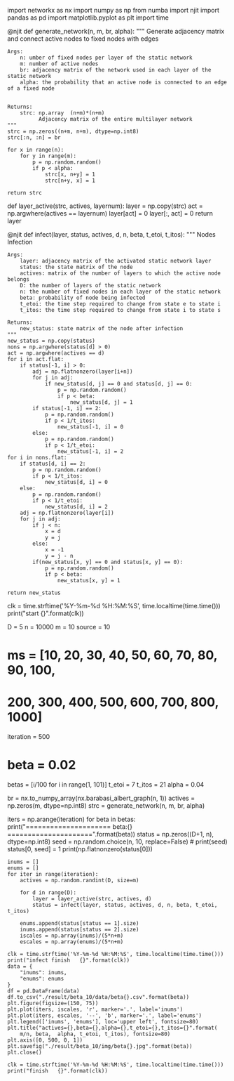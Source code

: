 import networkx as nx
import numpy as np
from numba import njit
import pandas as pd
import matplotlib.pyplot as plt
import time


@njit
def generate_network(n, m, br, alpha):
    """
    Generate adjacency matrix and connect active nodes to fixed nodes with edges

    Args:
        n: umber of fixed nodes per layer of the static network
        m: number of active nodes
        br: adjacency matrix of the network used in each layer of the static network
        alpha: the probability that an active node is connected to an edge of a fixed node


    Returns:
        strc: np.array  (n+m)*(n+m)
              Adjacency matrix of the entire multilayer network
    """
    strc = np.zeros((n+m, n+m), dtype=np.int8)
    strc[:n, :n] = br

    for x in range(n):
        for y in range(m):
            p = np.random.random()
            if p < alpha:
                strc[x, n+y] = 1
                strc[n+y, x] = 1

    return strc


def layer_active(strc, actives, layernum):
    layer = np.copy(strc)
    act = np.argwhere(actives == layernum)
    layer[act] = 0
    layer[:, act] = 0
    return layer


@njit
def infect(layer, status, actives, d, n, beta, t_etoi, t_itos):
    """
   Nodes Infection

    Args:
        layer: adjacency matrix of the activated static network layer
        status: the state matrix of the node
        actives: matrix of the number of layers to which the active node belongs
        D: the number of layers of the static network
        n: the number of fixed nodes in each layer of the static network
        beta: probability of node being infected
        t_etoi: the time step required to change from state e to state i
        t_itos: the time step required to change from state i to state s

    Returns:
        new_status: state matrix of the node after infection
    """
    new_status = np.copy(status)
    nons = np.argwhere(status[d] > 0)
    act = np.argwhere(actives == d)
    for i in act.flat:
        if status[-1, i] > 0:
            adj = np.flatnonzero(layer[i+n])
            for j in adj:
                if new_status[d, j] == 0 and status[d, j] == 0:
                    p = np.random.random()
                    if p < beta:
                        new_status[d, j] = 1
            if status[-1, i] == 2:
                p = np.random.random()
                if p < 1/t_itos:
                    new_status[-1, i] = 0
            else:
                p = np.random.random()
                if p < 1/t_etoi:
                    new_status[-1, i] = 2
    for i in nons.flat:
        if status[d, i] == 2:
            p = np.random.random()
            if p < 1/t_itos:
                new_status[d, i] = 0
        else:
            p = np.random.random()
            if p < 1/t_etoi:
                new_status[d, i] = 2
        adj = np.flatnonzero(layer[i])
        for j in adj:
            if j < n:
                x = d
                y = j
            else:
                x = -1
                y = j - n
            if(new_status[x, y] == 0 and status[x, y] == 0):
                p = np.random.random()
                if p < beta:
                    new_status[x, y] = 1

    return new_status


clk = time.strftime('%Y-%m-%d %H:%M:%S', time.localtime(time.time()))
print("start   {}".format(clk))

D = 5
n = 10000
m = 10
source = 10
# ms = [10, 20, 30, 40, 50, 60, 70, 80, 90, 100,
#       200, 300, 400, 500, 600, 700, 800, 1000]
iteration = 500
# beta = 0.02
betas = [i/100 for i in range(1, 101)]
t_etoi = 7
t_itos = 21
alpha = 0.04

br = nx.to_numpy_array(nx.barabasi_albert_graph(n, 1))
actives = np.zeros(m, dtype=np.int8)
strc = generate_network(n, m, br, alpha)

iters = np.arange(iteration)
for beta in betas:
    print("===================== beta:{} =====================".format(beta))
    status = np.zeros((D+1, n), dtype=np.int8)
    seed = np.random.choice(n, 10, replace=False)
    # print(seed)
    status[0, seed] = 1
    print(np.flatnonzero(status[0]))

    inums = []
    enums = []
    for iter in range(iteration):
        actives = np.random.randint(D, size=m)

        for d in range(D):
            layer = layer_active(strc, actives, d)
            status = infect(layer, status, actives, d, n, beta, t_etoi, t_itos)

        enums.append(status[status == 1].size)
        inums.append(status[status == 2].size)
        iscales = np.array(inums)/(5*n+m)
        escales = np.array(enums)/(5*n+m)

    clk = time.strftime('%Y-%m-%d %H:%M:%S', time.localtime(time.time()))
    print("infect finish   {}".format(clk))
    data = {
        "inums": inums,
        "enums": enums
    }
    df = pd.DataFrame(data)
    df.to_csv("./result/beta_10/data/beta{}.csv".format(beta))
    plt.figure(figsize=(150, 75))
    plt.plot(iters, iscales, 'r', marker='.', label='inums')
    plt.plot(iters, escales, '--', 'b', marker='.', label='enums')
    plt.legend(['inums', 'enums'], loc='upper left', fontsize=80)
    plt.title("actives={},beta={},alpha={},t_etoi={},t_itos={}".format(
        m/n, beta,  alpha, t_etoi, t_itos), fontsize=80)
    plt.axis([0, 500, 0, 1])
    plt.savefig("./result/beta_10/img/beta{}.jpg".format(beta))
    plt.close()

    clk = time.strftime('%Y-%m-%d %H:%M:%S', time.localtime(time.time()))
    print("finish   {}".format(clk))
